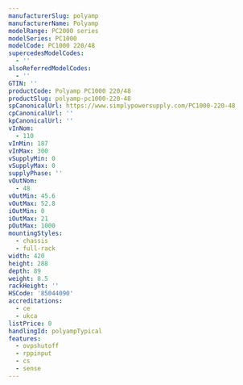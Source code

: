 ```yaml
---
manufacturerSlug: polyamp
manufacturerName: Polyamp
modelRange: PC2000 series
modelSeries: PC1000
modelCode: PC1000 220/48
supercedesModelCodes:
  - ''
alsoReferredModelCodes:
  - ''
GTIN: ''
productCode: Polyamp PC1000 220/48
productSlug: polyamp-pc1000-220-48
spCanonicalUrl: https://www.simplypowersupply.com/PC1000-220-48
cpCanonicalUrl: ''
kpCanonicalUrl: ''
vInNom:
  - 110
vInMin: 187
vInMax: 300
vSupplyMin: 0
vSupplyMax: 0
supplyPhase: ''
vOutNom:
  - 48
vOutMin: 45.6
vOutMax: 52.8
iOutMin: 0
iOutMax: 21
pOutMax: 1000
mountingStyles:
  - chassis
  - full-rack
width: 420
height: 288
depth: 89
weight: 8.5
rackHeight: ''
HSCode: '85044090'
accreditations:
  - ce
  - ukca
listPrice: 0
handlingId: polyampTypical
features:
  - ovpshutoff
  - rppinput
  - cs
  - sense
---
```

